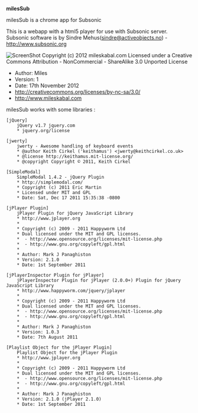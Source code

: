 **milesSub**

milesSub is a chrome app for Subsonic

This is a webapp with a html5 player for use with Subsonic server.  
Subsonic software is by Sindre Mehus(sindre@activeobjects.no) - http://www.subsonic.org

![ScreenShot](http://i.creativecommons.org/l/by-nc-sa/3.0/88x31.png)
Copyright (c) 2012 mileskabal.com
Licensed under a Creative Commons
Attribution - NonCommercial - ShareAlike 3.0 Unported License
* Author: Miles
* Version: 1
* Date: 17th November 2012
* http://creativecommons.org/licenses/by-nc-sa/3.0/ 
* http://www.mileskabal.com

milesSub works with some libraries :

	[jQuery]
		jQuery v1.7 jquery.com
		* jquery.org/license

	[jwerty]
		jwerty - Awesome handling of keyboard events
		* @author Keith Cirkel ('keithamus') <jwerty@keithcirkel.co.uk>
		* @license http://keithamus.mit-license.org/
		* @copyright Copyright © 2011, Keith Cirkel
	
	[SimpleModal]
		SimpleModal 1.4.2 - jQuery Plugin
		* http://simplemodal.com/
		* Copyright (c) 2011 Eric Martin
		* Licensed under MIT and GPL
		* Date: Sat, Dec 17 2011 15:35:38 -0800
	
	[jPlayer Plugin]
		jPlayer Plugin for jQuery JavaScript Library
		* http://www.jplayer.org
		*
		* Copyright (c) 2009 - 2011 Happyworm Ltd
		* Dual licensed under the MIT and GPL licenses.
		*  - http://www.opensource.org/licenses/mit-license.php
		*  - http://www.gnu.org/copyleft/gpl.html
		*
		* Author: Mark J Panaghiston
		* Version: 2.1.0
		* Date: 1st September 2011

	[jPlayerInspector Plugin for jPlayer]
		jPlayerInspector Plugin for jPlayer (2.0.0+) Plugin for jQuery JavaScript Library
		* http://www.happyworm.com/jquery/jplayer
		*
		* Copyright (c) 2009 - 2011 Happyworm Ltd
		* Dual licensed under the MIT and GPL licenses.
		*  - http://www.opensource.org/licenses/mit-license.php
		*  - http://www.gnu.org/copyleft/gpl.html
		*
		* Author: Mark J Panaghiston
		* Version: 1.0.3
		* Date: 7th August 2011

	[Playlist Object for the jPlayer Plugin]
		Playlist Object for the jPlayer Plugin
		* http://www.jplayer.org
		*
		* Copyright (c) 2009 - 2011 Happyworm Ltd
		* Dual licensed under the MIT and GPL licenses.
		*  - http://www.opensource.org/licenses/mit-license.php
		*  - http://www.gnu.org/copyleft/gpl.html
		*
		* Author: Mark J Panaghiston
		* Version: 2.1.0 (jPlayer 2.1.0)
		* Date: 1st September 2011
